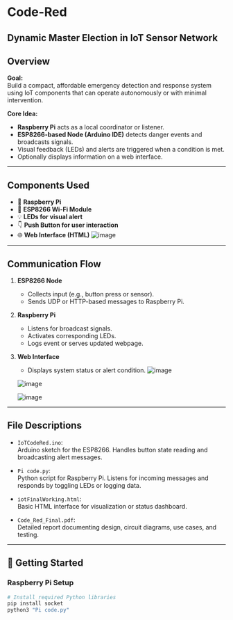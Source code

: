 # Code-Red
Dynamic Master Election in IoT Sensor Network
---

##  Overview

**Goal:**  
Build a compact, affordable emergency detection and response system using IoT components that can operate autonomously or with minimal intervention.

**Core Idea:**
- **Raspberry Pi** acts as a local coordinator or listener.
- **ESP8266-based Node (Arduino IDE)** detects danger events and broadcasts signals.
- Visual feedback (LEDs) and alerts are triggered when a condition is met.
- Optionally displays information on a web interface.

---

##  Components Used

- 🔌 **Raspberry Pi**
- 📶 **ESP8266 Wi-Fi Module**
- 💡 **LEDs for visual alert**
- 👇 **Push Button for user interaction**
- 🌐 **Web Interface (HTML)**
![image](https://github.com/user-attachments/assets/23064430-14d1-47af-84a1-f128f98da3ab)


---

##  Communication Flow

1. **ESP8266 Node**
   - Collects input (e.g., button press or sensor).
   - Sends UDP or HTTP-based messages to Raspberry Pi.

2. **Raspberry Pi**
   - Listens for broadcast signals.
   - Activates corresponding LEDs.
   - Logs event or serves updated webpage.

3. **Web Interface**
   - Displays system status or alert condition.
   ![image](https://github.com/user-attachments/assets/6ec2e10d-a4e1-4608-bf97-7704cbec0539)

   ![image](https://github.com/user-attachments/assets/f3617a42-c5d8-47d9-a2a7-3c29bed3b0f6)


   ![image](https://github.com/user-attachments/assets/96296505-c390-456f-979e-91d3196d25d2)


---

##  File Descriptions

- `IoTCodeRed.ino`:  
  Arduino sketch for the ESP8266. Handles button state reading and broadcasting alert messages.

- `Pi code.py`:  
  Python script for Raspberry Pi. Listens for incoming messages and responds by toggling LEDs or logging data.

- `iotFinalWorking.html`:  
  Basic HTML interface for visualization or status dashboard.

- `Code_Red_Final.pdf`:  
  Detailed report documenting design, circuit diagrams, use cases, and testing.

---

## 🚀 Getting Started

### Raspberry Pi Setup

```bash
# Install required Python libraries
pip install socket
python3 "Pi code.py"
